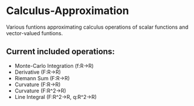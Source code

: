 # Calculus-Approximation
Various funtions approximating calculus operations of scalar functions and vector-valued funtions.

## Current included operations:
- Monte-Carlo Integration (f:R->R)
- Derivative (F:R->R)
- Riemann Sum (F:R->R)
- Curvature (F:R->R)
- Curvature (F:R^2->R)
- Line Integral (F:R^2->R, q:R^2->R)
